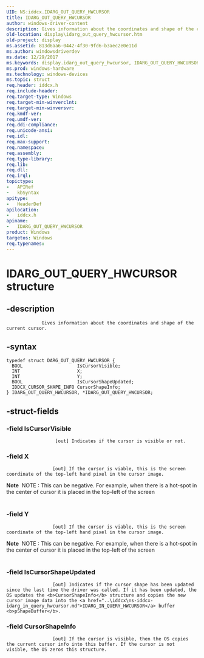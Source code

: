 ```yaml
---
UID: NS:iddcx.IDARG_OUT_QUERY_HWCURSOR
title: IDARG_OUT_QUERY_HWCURSOR
author: windows-driver-content
description: Gives information about the coordinates and shape of the current cursor.
old-location: display\idarg_out_query_hwcursor.htm
old-project: display
ms.assetid: 813d6aa6-0442-4f30-9fd6-b3aec2e0e11d
ms.author: windowsdriverdev
ms.date: 12/29/2017
ms.keywords: display.idarg_out_query_hwcursor, IDARG_OUT_QUERY_HWCURSOR structure [Display Devices], iddcx/IDARG_OUT_QUERY_HWCURSOR, IDARG_OUT_QUERY_HWCURSOR
ms.prod: windows-hardware
ms.technology: windows-devices
ms.topic: struct
req.header: iddcx.h
req.include-header: 
req.target-type: Windows
req.target-min-winverclnt: 
req.target-min-winversvr: 
req.kmdf-ver: 
req.umdf-ver: 
req.ddi-compliance: 
req.unicode-ansi: 
req.idl: 
req.max-support: 
req.namespace: 
req.assembly: 
req.type-library: 
req.lib: 
req.dll: 
req.irql: 
topictype:
-	APIRef
-	kbSyntax
apitype:
-	HeaderDef
apilocation:
-	iddcx.h
apiname:
-	IDARG_OUT_QUERY_HWCURSOR
product: Windows
targetos: Windows
req.typenames: 
---
```


# IDARG_OUT_QUERY_HWCURSOR structure


## -description



                 Gives information about the coordinates and shape of the current cursor.


## -syntax


````
typedef struct DARG_OUT_QUERY_HWCURSOR {
  BOOL                    IsCursorVisible;
  INT                     X;
  INT                     Y;
  BOOL                    IsCursorShapeUpdated;
  IDDCX_CURSOR_SHAPE_INFO CursorShapeInfo;
} IDARG_OUT_QUERY_HWCURSOR, *IDARG_OUT_QUERY_HWCURSOR;
````


## -struct-fields




### -field IsCursorVisible


                      [out] Indicates if the cursor is visible or not.
                 


### -field X


                     [out] If the cursor is viable, this is the screen coordinate of the top-left hand pixel in the cursor image.
<div class="alert"><b>Note</b>  NOTE : This can be negative. For example, when there is a hot-spot in the center of cursor it is placed in the top-left of the screen</div><div> </div>

### -field Y


                     [out] If the cursor is viable, this is the screen coordinate of the top-left hand pixel in the cursor image.
<div class="alert"><b>Note</b>  NOTE : This can be negative. For example, when there is a hot-spot in the center of cursor it is placed in the top-left of the screen</div><div> </div>

### -field IsCursorShapeUpdated


                     [out] Indicates if the cursor shape has been updated since the last time the driver was called. If it has been updated, the OS updates the <b>CursorShapeInfo</b> structure and copies the new cursor image data into the <a href="..\iddcx\ns-iddcx-idarg_in_query_hwcursor.md">IDARG_IN_QUERY_HWCURSOR</a> buffer <b>pShapeBuffer</b>.
                 


### -field CursorShapeInfo


                     [out] If the cursor is visible, then the OS copies the current cursor info into this buffer. If the cursor is not visible, the OS zeros this structure.
                 

